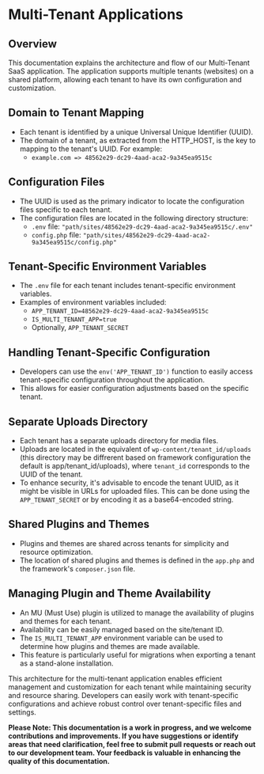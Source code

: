 # Multi-Tenant Applications

## Overview

This documentation explains the architecture and flow of our Multi-Tenant SaaS application. 
The application supports multiple tenants (websites) on a shared platform, allowing each tenant to have its own configuration and customization.

## Domain to Tenant Mapping

- Each tenant is identified by a unique Universal Unique Identifier (UUID).
- The domain of a tenant, as extracted from the HTTP_HOST, is the key to mapping to the tenant's UUID. For example:
  - `example.com => 48562e29-dc29-4aad-aca2-9a345ea9515c`

## Configuration Files

- The UUID is used as the primary indicator to locate the configuration files specific to each tenant.
- The configuration files are located in the following directory structure:
  - `.env` file: `"path/sites/48562e29-dc29-4aad-aca2-9a345ea9515c/.env"`
  - `config.php` file: `"path/sites/48562e29-dc29-4aad-aca2-9a345ea9515c/config.php"`
  
## Tenant-Specific Environment Variables

- The `.env` file for each tenant includes tenant-specific environment variables.
- Examples of environment variables included:
  - `APP_TENANT_ID=48562e29-dc29-4aad-aca2-9a345ea9515c`
  - `IS_MULTI_TENANT_APP=true`
  - Optionally, `APP_TENANT_SECRET`

## Handling Tenant-Specific Configuration

- Developers can use the `env('APP_TENANT_ID')` function to easily access tenant-specific configuration throughout the application.
- This allows for easier configuration adjustments based on the specific tenant.

## Separate Uploads Directory

- Each tenant has a separate uploads directory for media files.
- Uploads are located in the equivalent of `wp-content/tenant_id/uploads` (this directory may be diffrerent based on framework configuration the default is app/tenant_id/uploads), where `tenant_id` corresponds to the UUID of the tenant.
- To enhance security, it's advisable to encode the tenant UUID, as it might be visible in URLs for uploaded files. This can be done using the `APP_TENANT_SECRET` or by encoding it as a base64-encoded string.

## Shared Plugins and Themes

- Plugins and themes are shared across tenants for simplicity and resource optimization.
- The location of shared plugins and themes is defined in the `app.php` and the framework's `composer.json` file.

## Managing Plugin and Theme Availability

- An MU (Must Use) plugin is utilized to manage the availability of plugins and themes for each tenant.
- Availability can be easily managed based on the site/tenant ID.
- The `IS_MULTI_TENANT_APP` environment variable can be used to determine how plugins and themes are made available.
- This feature is particularly useful for migrations when exporting a tenant as a stand-alone installation.

This architecture for the multi-tenant application enables efficient management and customization for each tenant while maintaining security and resource sharing. 
Developers can easily work with tenant-specific configurations and achieve robust control over tenant-specific files and settings.


**Please Note: This documentation is a work in progress, and we welcome contributions and improvements. If you have suggestions or identify areas that need clarification, feel free to submit pull requests or reach out to our development team. 
Your feedback is valuable in enhancing the quality of this documentation.**
